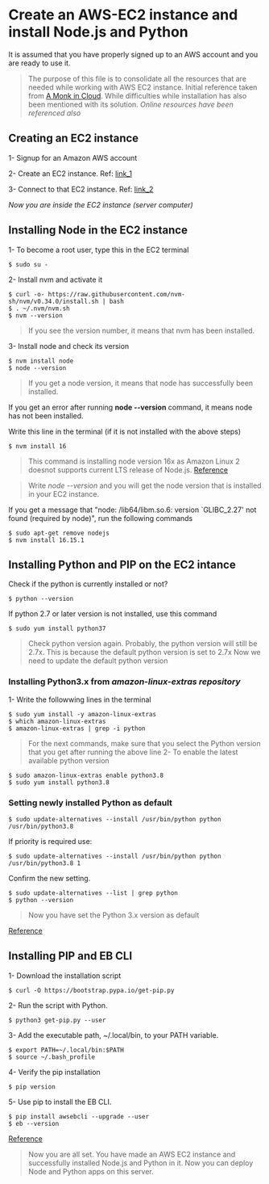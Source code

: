 # Create an AWS-EC2 instance and install Node.js and Python
It is assumed that you have properly signed up to an AWS account and you are ready to use it.

> The purpose of this file is to consolidate all the resources that are needed while working with AWS EC2 instance. Initial reference taken from [A Monk in Cloud](https://www.youtube.com/@amonkincloud). While difficulties while installation has also been mentioned with its solution. _Online resources have been referenced also_

## Creating an EC2 instance
1- Signup for an Amazon AWS account

2- Create an EC2 instance. Ref: [link_1](https://www.youtube.com/watch?v=BOIBZURNEIg)

3- Connect to that EC2 instance. Ref: [link_2](https://www.youtube.com/watch?v=GnRl6ETwHVE)

*Now you are inside the EC2 instance (server computer)*

## Installing Node in the EC2 instance
1- To become a root user, type this in the EC2 terminal
```
$ sudo su -
```

2- Install nvm and activate it
```
$ curl -o- https://raw.githubusercontent.com/nvm-sh/nvm/v0.34.0/install.sh | bash
$ . ~/.nvm/nvm.sh
$ nvm --version
```
> If you see the version number, it means that nvm has been installed.

3- Install node and check its version
```
$ nvm install node
$ node --version
```
> If you get a node version, it means that node has successfully been installed.


If you get an error after running **node --version** command, it means node has not been installed. 

Write this line in the terminal (if it is not installed with the above steps)

```
$ nvm install 16
```
> This command is installing node version 16x as Amazon Linux 2 doesnot supports current LTS release of Node.js. 
[Reference](https://docs.aws.amazon.com/sdk-for-javascript/v2/developer-guide/setting-up-node-on-ec2-instance.html#:~:text=of%20Node.js.-,Warning,-Amazon%20Linux%202)

> Write *_node --version_* and you will get the node version that is installed in your EC2 instance.

If you get a message that "node: /lib64/libm.so.6: version `GLIBC_2.27' not found (required by node)", run the following commands

```
$ sudo apt-get remove nodejs
$ nvm install 16.15.1
```
## Installing Python and PIP on the EC2 intance

Check if the python is currently installed or not?
```
$ python --version
```
If python 2.7 or later version is not installed, use this command
```
$ sudo yum install python37
```
> Check python version again. Probably, the python version will still be 2.7x. This is because the default python version is set to 2.7x
Now we need to update the default python version

### Installing Python3.x from *amazon-linux-extras repository*

1- Write the followwing lines in the terminal
```
$ sudo yum install -y amazon-linux-extras
$ which amazon-linux-extras
$ amazon-linux-extras | grep -i python
```

> For the next commands, make sure that you select the Python version that you get after running the above line
2- To enable the latest available python version
```
$ sudo amazon-linux-extras enable python3.8
$ sudo yum install python3.8
```

### Setting newly installed Python as default

```
$ sudo update-alternatives --install /usr/bin/python python /usr/bin/python3.8
```

If priority is required use:
```
$ sudo update-alternatives --install /usr/bin/python python /usr/bin/python3.8 1
```

Confirm the new setting.
```
$ sudo update-alternatives --list | grep python
$ python --version
```
> Now you have set the Python 3.x version as default

[Reference](https://techviewleo.com/how-to-install-python-on-amazon-linux/)


## Installing PIP and EB CLI


1- Download the installation script
```
$ curl -O https://bootstrap.pypa.io/get-pip.py
```

2- Run the script with Python.
```
$ python3 get-pip.py --user
```

3- Add the executable path, ~/.local/bin, to your PATH variable.

```
$ export PATH=~/.local/bin:$PATH
$ source ~/.bash_profile
```

4- Verify the pip installation
```
$ pip version
```

5- Use pip to install the EB CLI.
```
$ pip install awsebcli --upgrade --user
$ eb --version
```

[Reference](https://docs.aws.amazon.com/elasticbeanstalk/latest/dg/eb-cli3-install-linux.html)


> Now you are all set. You have made an AWS EC2 instance and successfully installed Node.js and Python in it. Now you can deploy Node and Python apps on this server.

